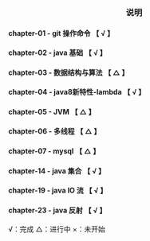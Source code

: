 <h3 style="text-align: center">说明</h3>

#### chapter-01 - git 操作命令         【 √ 】
#### chapter-02 - java 基础           【 √ 】
#### chapter-03 - 数据结构与算法        【 △ 】
#### chapter-04 - java8新特性-lambda   【 √ 】
#### chapter-05 - JVM                 【 △ 】
#### chapter-06 - 多线程               【 △ 】
#### chapter-07 - mysql               【 △ 】
#### chapter-14 - java 集合           【 √ 】
#### chapter-19 - java IO 流         【 √ 】
#### chapter-23 - java 反射          【 √ 】


√：完成
△：进行中
×：未开始